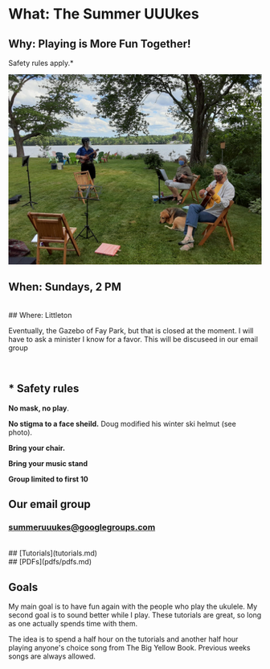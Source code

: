 # What: The Summer UUUkes

## Why: Playing is More Fun Together!

Safety rules apply.\*

![](images/uuukes.jpg)

## When: Sundays, 2 PM
<br>
## Where: Littleton

Eventually, the Gazebo of Fay Park, but that is closed at the moment. I will
have to ask a minister I know for a favor. This will be discuseed in our
email group

<br>

## \* Safety rules

**No mask, no play**. 

**No stigma to a face sheild.** Doug modified his winter ski helmut (see photo).

**Bring your chair.**

**Bring your music stand**

**Group limited to first 10**

## Our email group

### summeruuukes@googlegroups.com
<br>
## [Tutorials](tutorials.md)
<br>
## [PDFs](pdfs/pdfs.md)


## Goals

My main goal is to have fun again with the people who play the ukulele. My
second goal is to sound better while I play. These tutorials are great, so long
as one actually spends time with them.

The idea is to spend a half hour on the tutorials and another half hour playing
anyone's choice song from The Big Yellow Book. Previous weeks songs are always
allowed.
